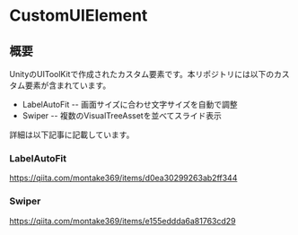 # CustomUIElement

## 概要

UnityのUIToolKitで作成されたカスタム要素です。本リポジトリには以下のカスタム要素が含まれています。

- LabelAutoFit -- 画面サイズに合わせ文字サイズを自動で調整
- Swiper -- 複数のVisualTreeAssetを並べてスライド表示

詳細は以下記事に記載しています。

### LabelAutoFit

https://qiita.com/montake369/items/d0ea30299263ab2ff344

### Swiper

https://qiita.com/montake369/items/e155eddda6a81763cd29